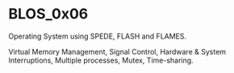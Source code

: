 # BLOS_0x06

Operating System using SPEDE, FLASH and FLAMES.

Virtual Memory Management, Signal Control, Hardware & System Interruptions, Multiple processes, Mutex, Time-sharing.
